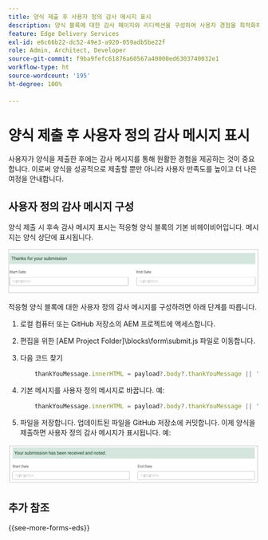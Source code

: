```yaml
---
title: 양식 제출 후 사용자 정의 감사 메시지 표시
description: 양식 블록에 대한 감사 페이지와 리디렉션을 구성하여 사용자 경험을 최적화하고 사용자 여정을 간소화하는 방법에 대해 알아봅니다.
feature: Edge Delivery Services
exl-id: e6c66b22-dc52-49e3-a920-059adb5be22f
role: Admin, Architect, Developer
source-git-commit: f9ba9fefc61876a60567a40000ed6303740032e1
workflow-type: ht
source-wordcount: '195'
ht-degree: 100%

---
```


# 양식 제출 후 사용자 정의 감사 메시지 표시

사용자가 양식을 제출한 후에는 감사 메시지를 통해 원활한 경험을 제공하는 것이 중요합니다. 이로써 양식을 성공적으로 제출할 뿐만 아니라 사용자 만족도를 높이고 더 나은 여정을 안내합니다.

## 사용자 정의 감사 메시지 구성

양식 제출 시 후속 감사 메시지 표시는 적응형 양식 블록의 기본 비헤이비어입니다. 메시지는 양식 상단에 표시됩니다.

![기본 감사 메시지](/help/edge/assets/thank-you-message.png)


적응형 양식 블록에 대한 사용자 정의 감사 메시지를 구성하려면 아래 단계를 따릅니다.

1. 로컬 컴퓨터 또는 GitHub 저장소의 AEM 프로젝트에 액세스합니다.

1. 편집을 위한 [AEM Project Folder]\blocks\form\submit.js 파일로 이동합니다.

1. 다음 코드 찾기

   ```JavaScript
       thankYouMessage.innerHTML = payload?.body?.thankYouMessage || 'Thanks for your submission';
   ```

1. 기본 메시지를 사용자 정의 메시지로 바꿉니다. 예:


   ```JavaScript
       thankYouMessage.innerHTML = payload?.body?.thankYouMessage || 'Your submission has been received and noted.';
   ```


1. 파일을 저장합니다. 업데이트된 파일을 GitHub 저장소에 커밋합니다. 이제 양식을 제출하면 사용자 정의 감사 메시지가 표시됩니다. 예:

![사용자 정의 감사 메시지](/help/edge/assets/custom-thank-you-message.png)

<!-- 

* **Thank you message**: A thank you message is a cornerstone of user experience, offering reassurance and conveying important information while reinforcing brand identity. It serves as a direct acknowledgment of the user's action, fostering a sense of completion and satisfaction.

* **Redirect**: A redirect plays a pivotal role in steering users towards relevant destinations, optimizing engagement, and ultimately boosting conversion rates. By seamlessly guiding users to the next step in their journey, a redirect ensures a smooth navigation experience. For example, redirecting user to payments page after collecting initial details. 

In the Adaptive Forms Block, the default behavior is to display a thank you message. However, you have the flexibility to tailor this experience to meet your specific needs. Options include:

* [Configuring a custom thank you message to align with your brand and communication goals](#configuring-the-thank-you-page-and-message) 
* [Redirecting users to another page post-submission for further action](#redirect-users-to-another-page-post-submission)

## Redirect users to another page post-submission

Redirecting a user to another page after form submission can enhance user experience by providing relevant information, confirming actions, and guiding users towards desired outcomes. For example, 

* after a user completes a purchase form, they are redirected to a payment page to complete the transaction securely. 
* upon submitting a registration form for an event or webinar, users are redirected to a confirmation page displaying event details, such as date, time, and location.

To redirect the "thankyou" page to a different page, use the [website redirects](https://www.aem.live/docs/redirects) spreadsheet. 





1. Access your AEM Edge Delivery project folder on Microsoft SharePoint or Google Workspace.
1. Create a Microsoft Word or Google Docs file named "thankyou" within your project directory.
1. Add your thank you message to the "thankyou" file. </br>
   
    ![Example thank you page](/help/edge/assets/sample-thankyou-page.png) 

1. Use AEM Sidekick to preview and publish the "thankyou" file.

 Your Adaptive Forms Block displays the "thankyou" page on form submission. 

## Redirect users to another page post-submission

By default, the Adaptive Forms Block redirects the users to the "thankyou" page. To redirect users to a page other than the default "thankyou" page, you have two options: 

* [Replace the "thankyou" page with a different page](#replace-the-existing-thankyou-page) 
* [Use website redirects for "thankyou" page redirection](#use-website-redirects-for-thankyou-page-redirection) 

### Replace the "thankyou" page

1. Open the "[EDS Project]/blocks/form/form.js" file for editing.
1. Change the `thankyou` page in the following line to page of your choice:

    ```JavaScript

    window.location.href = form.dataset?.redirect || 'thankyou';

    ```

    For example,

    ```JavaScript

    window.location.href = form.dataset?.redirect || 'payment';
        
    ```
    
    >[!NOTE]
    >
    > Ensure that a page with the same name exists in your Edge Delivery Services project folder on either Microsoft SharePoint or Google Workspace. If the page does not exist, proceed to create and publish it.  

1. Proceed to check in the updated 'form.js' folder and its underlying files to your Edge Delivery Services project on GitHub. This update ensures that the form now redirects to the updated page as specified.

1. Ensure that the page exists in your EDS project folder and publish it.


### Use website redirects for "thankyou" page redirection

Redirecting a user to another page after form submission can enhance user experience by providing relevant information, confirming actions, and guiding users towards desired outcomes. For example, 

* after a user completes a purchase form, they are redirected to a payment page to complete the transaction securely. 
* upon submitting a registration form for an event or webinar, users are redirected to a confirmation page displaying event details, such as date, time, and location.

To redirect the "thankyou" page to a different page, use the [website redirects](https://www.aem.live/docs/redirects) spreadsheet. 

-->

## 추가 참조

{{see-more-forms-eds}}
